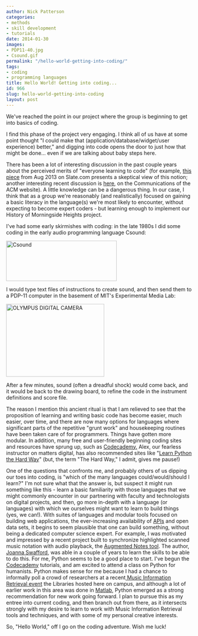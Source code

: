 ```yaml
---
author: Nick Patterson
categories:
- methods
- skill development
- tutorials
date: 2014-01-30
images:
- PDP11-40.jpg
- Csound.gif
permalink: "/hello-world-getting-into-coding/"
tags:
- coding
- programming languages
title: Hello World! Getting into coding...
id: 966
slug: hello-world-getting-into-coding
layout: post
---
```

We've reached the point in our project where the group is beginning
  to get into basics of coding.

I find this phase of the project very engaging. I think all of us have at some point thought "I could make that (application/database/widget/user experience) better," and digging into code opens the door to just how that might be done... even if we are talking about baby steps here.

There has been a lot of interesting discussion in the past couple years about the perceived merits of "everyone learning to code" (for example, <a href="http://www.slate.com/articles/technology/future_tense/2013/08/everybody_does_not_need_to_learn_to_code.html">this piece</a> from Aug 2013 on Slate.com presents a skeptical view of this notion; another interesting recent discussion is <a href="http://cacm.acm.org/magazines/2014/2/171674-should-everybody-learn-to-code/fulltext">here</a>, on the Communications of the ACM website). A little knowledge can be a dangerous thing. In our case, I think that as a group we're reasonably (and realistically) focused on gaining a basic literacy in the language(s) we're most likely to encounter, without expecting to become expert coders - but learning enough to implement our History of Morningside Heights project.

I've had some early skirmishes with coding: in the late 1980s I did some coding in the early audio programming language Csound:

<a href="{{ '/wp-content/uploads/2014/01/Csound.gif' | relative_url }}"><img class="aligncenter size-medium wp-image-968" alt="Csound" src="{{ '/wp-content/uploads/2014/01/Csound-300x109.gif' | relative_url }}" width="300" height="109" /></a>

I would type text files of instructions to create sound, and then send them to a PDP-11 computer in the basement of MIT's Experimental Media Lab:

<a href="{{ '/wp-content/uploads/2014/01/PDP11-40.jpg' | relative_url }}"><img class="alignleft size-medium wp-image-969" alt="OLYMPUS DIGITAL CAMERA" src="{{ '/wp-content/uploads/2014/01/PDP11-40-300x221.jpg' | relative_url }}" width="266" height="197" /></a>


After a few minutes, sound (often a dreadful shock) would come back, and it would be back to the drawing board, to refine the code in the instrument definitions and score file.

The reason I mention this ancient ritual is that I am relieved to see that the proposition of learning and writing basic code has become easier, much easier, over time, and there are now many options for languages where significant parts of the repetitive "grunt work" and housekeeping routines have been taken care of for programmers. Things have gotten more modular. In addition, many free and user-friendly beginning coding sites and resources have sprung up, such as <a href="https://codecademy.com/">Codecademy.</a> Alex, our fearless instructor on matters digital, has also recommended sites like "<a href="http://learnpythonthehardway.org/book/">Learn Python the Hard Way</a>" (but, the term "The Hard Way," I admit, gives me pause!)

One of the questions that confronts me, and probably others of us dipping our toes into coding, is "which of the many languages could/would/should I learn?" I'm not sure what that the answer is, but suspect it might run something like this - learn a basic familiarity with those languages that we might commonly encounter in our partnering with faculty and technologists on digital projects, and then, go more in-depth with a language (or languages) with which we ourselves might want to learn to build things (yes, we can!). With suites of languages and modular tools focused on building web applications, the ever-increasing availability of <a href="http://en.wikipedia.org/wiki/Application_programming_interface">APIs</a> and open data sets, it begins to seem plausible that one can build something, without being a dedicated computer science expert. For example, I was motivated and impressed by a recent project built to synchronize highlighted scanned music notation with audio playback, the <a href="http://www.augmentednotes.com/">Augmented Notes tool</a>. The author, <a href="http://virginia.academia.edu/JoannaSwafford">Joanna Swafford</a>, was able in a couple of years to learn the skills to be able to do this. For me, Python seems to be a good place to start. I've begun the <a href="http://www.codecademy.com/">Codecademy</a> tutorials, and am excited to attend a class on Python for humanists. Python makes sense for me because I had a chance to informally poll a crowd of researchers at a recent<a href="http://labrosa.ee.columbia.edu/nemisig2014/"> Music Information Retrieval event</a> the Libraries hosted here on campus, and although a lot of earlier work in this area was done in <a href="http://www.mathworks.com/products/matlab/">Matlab</a>, Python emerged as a strong recommendation for new work going forward. I plan to pursue this as my entree into current coding, and then branch out from there, as it intersects strongly with my desire to learn to work with Music Information Retrieval tools and techniques, and with some of my personal creative interests.

So, "Hello World," off I go on the coding adventure. Wish me luck!
